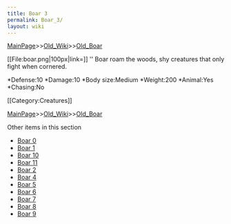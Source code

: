 ```yaml
---
title: Boar 3
permalink: Boar_3/
layout: wiki
---
```


[MainPage](/keeperrl_wiki/ "wikilink")>>[Old_Wiki](/keeperrl_wiki/Old_Wiki "wikilink")>>[Old_Boar](/keeperrl_wiki/Old_Boar "wikilink")

[[File:boar.png|100px|link=]]
'' Boar roam the woods, shy creatures that only fight when cornered.

*Defense:10
*Damage:10
*Body size:Medium
*Weight:200
*Animal:Yes
*Chasing:No

[[Category:Creatures]]

[MainPage](/keeperrl_wiki/ "wikilink")>>[Old_Wiki](/keeperrl_wiki/Old_Wiki "wikilink")>>[Old_Boar](/keeperrl_wiki/Old_Boar "wikilink")

Other items in this section
-    [Boar 0](/keeperrl_wiki/Boar_0 "wikilink")
-    [Boar 1](/keeperrl_wiki/Boar_1 "wikilink")
-    [Boar 10](/keeperrl_wiki/Boar_10 "wikilink")
-    [Boar 11](/keeperrl_wiki/Boar_11 "wikilink")
-    [Boar 2](/keeperrl_wiki/Boar_2 "wikilink")
-    [Boar 4](/keeperrl_wiki/Boar_4 "wikilink")
-    [Boar 5](/keeperrl_wiki/Boar_5 "wikilink")
-    [Boar 6](/keeperrl_wiki/Boar_6 "wikilink")
-    [Boar 7](/keeperrl_wiki/Boar_7 "wikilink")
-    [Boar 8](/keeperrl_wiki/Boar_8 "wikilink")
-    [Boar 9](/keeperrl_wiki/Boar_9 "wikilink")
